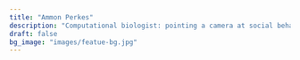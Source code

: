 ```yaml
---
title: "Ammon Perkes"
description: "Computational biologist: pointing a camera at social behavior"
draft: false
bg_image: "images/featue-bg.jpg"
---
```

